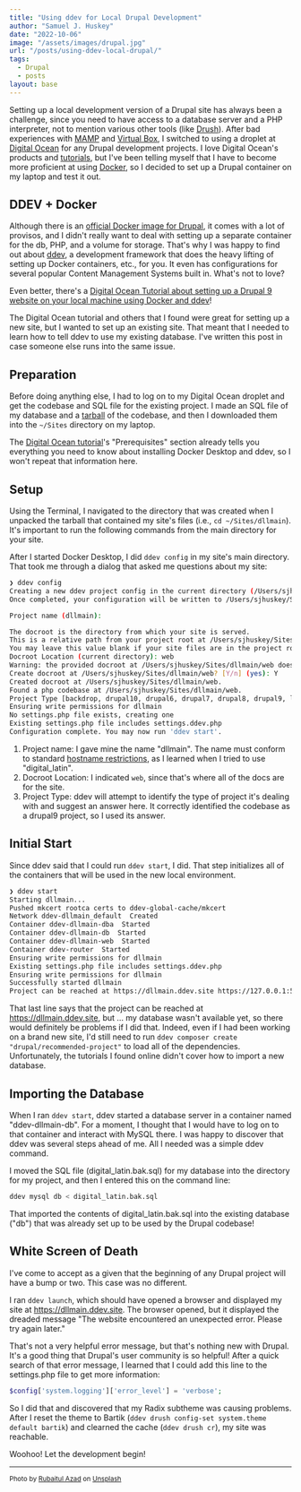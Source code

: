 ```yaml
---
title: "Using ddev for Local Drupal Development"
author: "Samuel J. Huskey"
date: "2022-10-06"
image: "/assets/images/drupal.jpg"
url: "/posts/using-ddev-local-drupal/"
tags:
  - Drupal
  - posts
layout: base
---
```


Setting up a local development version of a Drupal site has always been a challenge, since you need to have access to a database server and a PHP interpreter, not to mention various other tools (like [Drush](https://www.drush.org/)). After bad experiences with [MAMP](https://www.mamp.info/en/windows/) and [Virtual Box](https://www.virtualbox.org/), I switched to using a droplet at [Digital Ocean](https://www.digitalocean.com/) for any Drupal development projects. I love Digital Ocean's products and [tutorials](https://www.digitalocean.com/community/tutorials), but I've been telling myself that I have to become more proficient at using [Docker](https://www.docker.com/), so I decided to set up a Drupal container on my laptop and test it out.

## DDEV + Docker

Although there is an [official Docker image for Drupal](https://hub.docker.com/_/drupal/), it comes with a lot of provisos, and I didn't really want to deal with setting up a separate container for the db, PHP, and a volume for storage. That's why I was happy to find out about [ddev](https://ddev.com/), a development framework that does the heavy lifting of setting up Docker containers, etc., for you. It even has configurations for several popular Content Management Systems built in. What's not to love?

Even better, there's a [Digital Ocean Tutorial about setting up a Drupal 9 website on your local machine using Docker and ddev](https://www.digitalocean.com/community/tutorials/how-to-develop-a-drupal-9-website-on-your-local-machine-using-docker-and-ddev)!

The Digital Ocean tutorial and others that I found were great for setting up a new site, but I wanted to set up an existing site. That meant that I needed to learn how to tell ddev to use my existing database. I've written this post in case someone else runs into the same issue.

## Preparation

Before doing anything else, I had to log on to my Digital Ocean droplet and get the codebase and SQL file for the existing project. I made an SQL file of my database and a [tarball](https://www.howtogeek.com/362203/what-is-a-tar.gz-file-and-how-do-i-open-it/) of the codebase, and then I downloaded them into the `~/Sites` directory on my laptop.

The [Digital Ocean tutorial](https://www.digitalocean.com/community/tutorials/how-to-develop-a-drupal-9-website-on-your-local-machine-using-docker-and-ddev)'s "Prerequisites" section already tells you everything you need to know about installing Docker Desktop and ddev, so I won't repeat that information here.

## Setup

Using the Terminal, I navigated to the directory that was created when I unpacked the tarball that contained my site's files (i.e., `cd ~/Sites/dllmain`). It's important to run the following commands from the main directory for your site.

After I started Docker Desktop, I did `ddev config` in my site's main directory. That took me through a dialog that asked me questions about my site:

```bash
❯ ddev config
Creating a new ddev project config in the current directory (/Users/sjhuskey/Sites/dllmain)
Once completed, your configuration will be written to /Users/sjhuskey/Sites/dllmain/.ddev/config.yaml

Project name (dllmain):

The docroot is the directory from which your site is served.
This is a relative path from your project root at /Users/sjhuskey/Sites/dllmain
You may leave this value blank if your site files are in the project root
Docroot Location (current directory): web
Warning: the provided docroot at /Users/sjhuskey/Sites/dllmain/web does not currently exist.
Create docroot at /Users/sjhuskey/Sites/dllmain/web? [Y/n] (yes): Y
Created docroot at /Users/sjhuskey/Sites/dllmain/web.
Found a php codebase at /Users/sjhuskey/Sites/dllmain/web.
Project Type [backdrop, drupal10, drupal6, drupal7, drupal8, drupal9, laravel, magento, magento2, php, shopware6, typo3, wordpress] (php): drupal9
Ensuring write permissions for dllmain
No settings.php file exists, creating one
Existing settings.php file includes settings.ddev.php
Configuration complete. You may now run 'ddev start'.
```

1. Project name: I gave mine the name "dllmain". The name must conform to standard [hostname restrictions](https://en.wikipedia.org/wiki/Hostname#Restrictions_on_valid_hostnames), as I learned when I tried to use "digital_latin".
2. Docroot Location: I indicated `web`, since that's where all of the docs are for the site.
3. Project Type: ddev will attempt to identify the type of project it's dealing with and suggest an answer here. It correctly identified the codebase as a drupal9 project, so I used its answer.

## Initial Start

Since ddev said that I could run `ddev start`, I did. That step initializes all of the containers that will be used in the new local environment.

```bash
❯ ddev start
Starting dllmain...
Pushed mkcert rootca certs to ddev-global-cache/mkcert
Network ddev-dllmain_default  Created
Container ddev-dllmain-dba  Started
Container ddev-dllmain-db  Started
Container ddev-dllmain-web  Started
Container ddev-router  Started
Ensuring write permissions for dllmain
Existing settings.php file includes settings.ddev.php
Ensuring write permissions for dllmain
Successfully started dllmain
Project can be reached at https://dllmain.ddev.site https://127.0.0.1:56094
```

That last line says that the project can be reached at https://dllmain.ddev.site, but … my database wasn't available yet, so there would definitely be problems if I did that. Indeed, even if I had been working on a brand new site, I'd still need to run `ddev composer create "drupal/recommended-project"` to load all of the dependencies. Unfortunately, the tutorials I found online didn't cover how to import a new database.

## Importing the Database

When I ran `ddev start`, ddev started a database server in a container named "ddev-dllmain-db". For a moment, I thought that I would have to log on to that container and interact with MySQL there. I was happy to discover that ddev was several steps ahead of me. All I needed was a simple ddev command.

I moved the SQL file (digital_latin.bak.sql) for my database into the directory for my project, and then I entered this on the command line:

```bash
ddev mysql db < digital_latin.bak.sql
```

That imported the contents of digital_latin.bak.sql into the existing database ("db") that was already set up to be used by the Drupal codebase!

## White Screen of Death

I've come to accept as a given that the beginning of any Drupal project will have a bump or two. This case was no different.

I ran `ddev launch`, which should have opened a browser and displayed my site at https://dllmain.ddev.site. The browser opened, but it displayed the dreaded message "The website encountered an unexpected error. Please try again later."

That's not a very helpful error message, but that's nothing new with Drupal. It's a good thing that Drupal's user community is so helpful! After a quick search of that error message, I learned that I could add this line to the settings.php file to get more information:

```php
$config['system.logging']['error_level'] = 'verbose';
```

So I did that and discovered that my Radix subtheme was causing problems. After I reset the theme to Bartik (`ddev drush config-set system.theme default bartik`) and clearned the cache (`ddev drush cr`), my site was reachable.

Woohoo! Let the development begin!

<hr />
<span style="font-size:smaller">Photo by <a href="https://unsplash.com/es/@rubaitulazad?utm_source=unsplash&utm_medium=referral&utm_content=creditCopyText">Rubaitul Azad</a> on <a href="https://unsplash.com/s/photos/drupal?utm_source=unsplash&utm_medium=referral&utm_content=creditCopyText">Unsplash</a></span>
